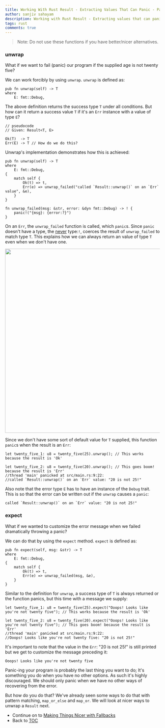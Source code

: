 ```yaml
---
title: Working With Rust Result - Extracting Values That Can Panic - Part 3
author: sanjiv sahayam
description: Working with Rust Result - Extracting values that can panic
tags: rust
comments: true
---
```


> Note: Do not use these functions if you have better/nicer alternatives.


### unwrap

What if we want to fail (panic) our program if the supplied age is not twenty five?

We can work forcibly by using `unwrap`. `unwrap` is defined as:

```{.rust .scrollx}
pub fn unwrap(self) -> T
where
    E: fmt::Debug,
```

The above definition returns the success type `T` under all conditions. But how can it return a success value `T` if it's an `Err` instance with a value of type `E`?

```{.rust .scrollx}
// pseudocode
// Given: Result<T, E>

Ok(T)  -> T
Err(E) -> T // How do we do this?
```

Unwrap's implementation demonstrates how this is achieved:

```{.rust .scrollx}
pub fn unwrap(self) -> T
where
    E: fmt::Debug,
{
    match self {
        Ok(t) => t,
        Err(e) => unwrap_failed("called `Result::unwrap()` on an `Err` value", &e),
    }
}

fn unwrap_failed(msg: &str, error: &dyn fmt::Debug) -> ! {
    panic!("{msg}: {error:?}")
}
```

On an `Err`, the `unwrap_failed` function is called, which `panic`s. Since `panic` doesn't have a type, the [never](https://doc.rust-lang.org/std/primitive.never.html) type:`!`, coerces the result of `unwrap_failed` to match type `T`. This explains how we can always return an value of type `T` even when we don't have one.

<img src="/images/2024-01-24-working-with-rust-result/unwrap.png" width="600" />

Since we don't have some sort of default value for `T` supplied, this function `panic`s when the result is an `Err`:

```{.rust .scrollx}
let twenty_five_1: u8 = twenty_five(25).unwrap(); // This works because the result is 'Ok'

let twenty_five_2: u8 = twenty_five(20).unwrap(); // This goes boom! because the result is 'Err'
//thread 'main' panicked at src/main.rs:9:22:
//called `Result::unwrap()` on an `Err` value: "20 is not 25!"
```

Also note that the error type `E` has to have an instance of the `Debug` trait. This is so that the error can be written out if the `unwrap` causes a `panic`:

```{.terminal .scrollx}
called `Result::unwrap()` on an `Err` value: "20 is not 25!"
```

### expect
What if we wanted to customize the error message when we failed dramatically throwing a panic?

We can do that by using the `expect` method. `expect` is defined as:

```{.rust .scrollx}
pub fn expect(self, msg: &str) -> T
where
    E: fmt::Debug,
{
    match self {
        Ok(t) => t,
        Err(e) => unwrap_failed(msg, &e),
    }
}
```

Similar to the definition for `unwrap`, a success type of `T` is always returned or the function panics, but this time with a message we supply:

```{.rust .scrollx}
let twenty_five_1: u8 = twenty_five(25).expect("Ooops! Looks like you're not twenty five"); // This works because the result is 'Ok'

let twenty_five_2: u8 = twenty_five(20).expect("Ooops! Looks like you're not twenty five"); // This goes boom! because the result is 'Err'
//thread 'main' panicked at src/main.rs:9:22:
//Ooops! Looks like you're not twenty five: "20 is not 25!"
```

It's important to note that the value in the `Err`: "20 is not 25!" is still printed but we get to customize the message preceding it:

```{.terminal .scrollx}
Ooops! Looks like you're not twenty five
```

Panic-ing your program is probably the last thing you want to do; It's something you do when you have no other options. As such it's highly discouraged. We should only panic when we have no other ways of recovering from the error.

But how do you do that? We've already seen some ways to do that with pattern matching, `map_or_else` and `map_or`. We will look at nicer ways to unwrap a `Result` next.


- Continue on to [Making Things Nicer with Fallbacks](2024-01-24-working-with-rust-result-part-4.html)
- Back to [TOC](2024-01-24-working-with-rust-result.html)
